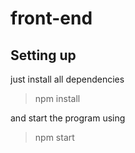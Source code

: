 # front-end

## Setting up

just install all dependencies


> npm install


and start the program using


> npm start

